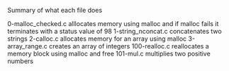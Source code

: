 Summary of what each file does

0-malloc_checked.c alllocates memory using malloc and if malloc fails it terminates with a status value of 98
1-string_nconcat.c concatenates two strings
2-calloc.c allocates memory for an array using malloc
3-array_range.c creates an array of integers
100-realloc.c reallocates a memory block using malloc and free
101-mul.c multiplies two positive numbers
